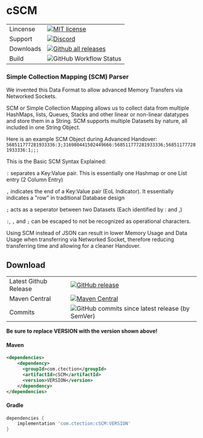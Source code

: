 # cSCM
|  |  |
|--|--|
|Lincense|[![MIT license](https://img.shields.io/badge/License-MIT-blue.svg)](https://github.com/ctection/cSCM/blob/master/LICENSE)|
|Support |[![Discord](https://img.shields.io/discord/554675435309629451?logo=discord)](https://discord.gg/eaZseHT2F7)|
|Downloads|[![Github all releases](https://img.shields.io/github/downloads/ctection/cSCM/total.svg)](https://GitHub.com/ctection/CPermManager/releases/)|
|Build|![GitHub Workflow Status](https://img.shields.io/github/workflow/status/ctection/cSCM/Gradle)|
### Simple Collection Mapping (SCM) Parser

We invented this Data Format to allow advanced Memory Transfers via Networked Sockets.

SCM or Simple Collection Mapping allows us to collect data from multiple HashMaps, lists, Queues, Stacks and other linear or non-linear datatypes and store them in a String. SCM supports multiple Datasets by nature, all included in one String Object.

Here is an example SCM Object during Advanced Handover: ```568511777281933336:3;316980441502449666:568511777281933336;568511777281933336:1;;;```

This is the Basic SCM Syntax Explained:

`:` separates a Key:Value pair. This is essentially one Hashmap or one List entry (2 Column Entry)

`,` indicates the end of a Key:Value pair (EoL Indicator). It essentially indicates a "row" in traditional Database design

`;` acts as a seperator between two Datasets (Each identified by : and ,)

`:`, `,` and `;` can be escaped to not be recognized as operational characters.

Using SCM instead of JSON can result in lower Memory Usage and Data Usage when transferring via Networked Socket, therefore reducing transferring time and allowing for a cleaner Handover.

## Download
|  |  |
|--|--|
|Latest Github Release|[![GitHub release](https://img.shields.io/github/release/ctection/cSCM.svg)](https://GitHub.com/ctection/cSCM/releases/)|
|Maven Central|[![Maven Central](https://img.shields.io/maven-central/v/com.ctection/cSCM?color=gree)](https://search.maven.org/artifact/com.ctection/cSCM/) |
|Commits|![GitHub commits since latest release (by SemVer)](https://img.shields.io/github/commits-since/ctection/cSCM/1.1.0?color=gree&sort=date)|
**Be sure to replace VERSION with the version shown above!**
#### Maven
```XML
<dependencies>
	<dependency>
	  <groupId>com.ctection</groupId>
	  <artifactId>cSCM</artifactId>
	  <version>VERSION</version>
	</dependency>
</dependencies>
```
#### Gradle
```gradle
dependencies {
	implementation 'com.ctection:cSCM:VERSION'
}
```

